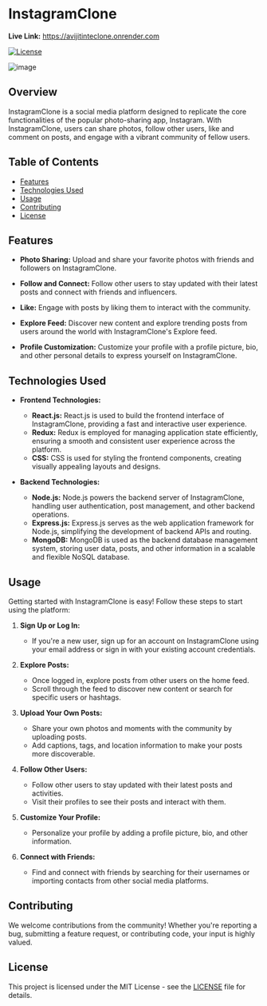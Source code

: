# InstagramClone
 **Live Link:** https://avijitinteclone.onrender.com
 
[![License](https://img.shields.io/badge/License-MIT-blue.svg)](https://opensource.org/licenses/MIT)

![image](https://github.com/Avijit200318/InstagramClone/assets/136997678/008c46c5-4db1-42f2-98c3-4dac7f81771a)

## Overview

InstagramClone is a social media platform designed to replicate the core functionalities of the popular photo-sharing app, Instagram. With InstagramClone, users can share photos, follow other users, like and comment on posts, and engage with a vibrant community of fellow users.

## Table of Contents
- [Features](#features)
- [Technologies Used](#technologies-used)
- [Usage](#usage)
- [Contributing](#contributing)
- [License](#license)

## Features

- **Photo Sharing:** Upload and share your favorite photos with friends and followers on InstagramClone.
  
- **Follow and Connect:** Follow other users to stay updated with their latest posts and connect with friends and influencers.

- **Like:** Engage with posts by liking them to interact with the community.

- **Explore Feed:** Discover new content and explore trending posts from users around the world with InstagramClone's Explore feed.

- **Profile Customization:** Customize your profile with a profile picture, bio, and other personal details to express yourself on InstagramClone.

## Technologies Used

- **Frontend Technologies:**
  - **React.js:** React.js is used to build the frontend interface of InstagramClone, providing a fast and interactive user experience.
  - **Redux:** Redux is employed for managing application state efficiently, ensuring a smooth and consistent user experience across the platform.
  - **CSS:** CSS is used for styling the frontend components, creating visually appealing layouts and designs.

- **Backend Technologies:**
  - **Node.js:** Node.js powers the backend server of InstagramClone, handling user authentication, post management, and other backend operations.
  - **Express.js:** Express.js serves as the web application framework for Node.js, simplifying the development of backend APIs and routing.
  - **MongoDB:** MongoDB is used as the backend database management system, storing user data, posts, and other information in a scalable and flexible NoSQL database.

## Usage

Getting started with InstagramClone is easy! Follow these steps to start using the platform:

1. **Sign Up or Log In:**
   - If you're a new user, sign up for an account on InstagramClone using your email address or sign in with your existing account credentials.

2. **Explore Posts:**
   - Once logged in, explore posts from other users on the home feed.
   - Scroll through the feed to discover new content or search for specific users or hashtags.

3. **Upload Your Own Posts:**
   - Share your own photos and moments with the community by uploading posts.
   - Add captions, tags, and location information to make your posts more discoverable.

4. **Follow Other Users:**
   - Follow other users to stay updated with their latest posts and activities.
   - Visit their profiles to see their posts and interact with them.

5. **Customize Your Profile:**
   - Personalize your profile by adding a profile picture, bio, and other information.

6. **Connect with Friends:**
   - Find and connect with friends by searching for their usernames or importing contacts from other social media platforms.

## Contributing

We welcome contributions from the community! Whether you're reporting a bug, submitting a feature request, or contributing code, your input is highly valued.

## License

This project is licensed under the MIT License - see the [LICENSE](LICENSE) file for details.

